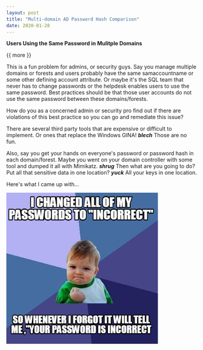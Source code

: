 ```yaml
---
layout: post
title: "Multi-domain AD Password Hash Comparison"
date: 2020-01-28
---
```


**Users Using the Same Password in Mulitple Domains**

{{ more }}

This is a fun problem for admins, or security guys.  Say you manage multiple domains or forests and users probably have the same samaccountname or some other defining account attribute.  Or maybe it's the SQL team that never has to change passwords or the helpdesk enables users to use the same password.  Best practices should be that those user accounts do not use the same password between these domains/forests.  

How do you as a concerned admin or security pro find out if there are violations of this best practice so you can go and remediate this issue?

There are several third party tools that are expensive or difficult to implement.  Or ones that replace the Windows GINA! ***blech*** Those are no fun.  

Also, say you get your hands on everyone's password or password hash in each domain/forest.  Maybe you went on your domain controller with some tool and dumped it all with Mimikatz.  ***shrug*** Then what are you going to do?  Put all that sensitive data in one location?  ***yuck***  All your keys in one location.  

Here's what I came up with...

![alt text](https://raw.githubusercontent.com/soccershoe/JustAnotherAdmin/master/images/PasswordIncorrect.jpg)